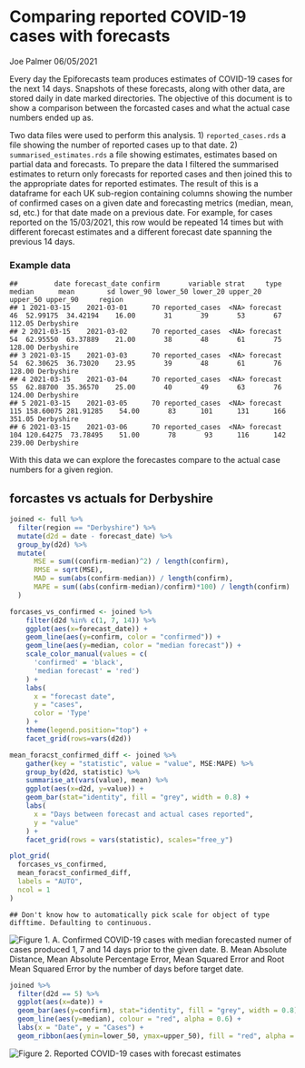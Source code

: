 Comparing reported COVID-19 cases with forecasts
================
Joe Palmer
06/05/2021

Every day the Epiforecasts team produces estimates of COVID-19 cases for
the next 14 days. Snapshots of these forecasts, along with other data,
are stored daily in date marked directories. The objective of this
document is to show a comparison between the forcasted cases and what
the actual case numbers ended up as.

Two data files were used to perform this analysis. 1)
`reported_cases.rds` a file showing the number of reported cases up to
that date. 2) `summarised_estimates.rds` a file showing estimates,
estimates based on partial data and forecasts. To prepare the data I
filtered the summarised estimates to return only forecasts for reported
cases and then joined this to the appropriate dates for reported
estimates. The result of this is a dataframe for each UK sub-region
containing columns showing the number of confirmed cases on a given date
and forecasting metrics (median, mean, sd, etc.) for that date made on a
previous date. For example, for cases reported on the 15/03/2021, this
row would be repeated 14 times but with different forecast estimates and
a different forecast date spanning the previous 14 days.

### Example data

    ##         date forecast_date confirm       variable strat     type median      mean        sd lower_90 lower_50 lower_20 upper_20 upper_50 upper_90     region
    ## 1 2021-03-15    2021-03-01      70 reported_cases  <NA> forecast     46  52.99175  34.42194    16.00       31       39       53       67   112.05 Derbyshire
    ## 2 2021-03-15    2021-03-02      70 reported_cases  <NA> forecast     54  62.95550  63.37889    21.00       38       48       61       75   128.00 Derbyshire
    ## 3 2021-03-15    2021-03-03      70 reported_cases  <NA> forecast     54  62.30625  36.73020    23.95       39       48       61       76   128.00 Derbyshire
    ## 4 2021-03-15    2021-03-04      70 reported_cases  <NA> forecast     55  62.88700  35.36570    25.00       40       49       63       76   124.00 Derbyshire
    ## 5 2021-03-15    2021-03-05      70 reported_cases  <NA> forecast    115 158.60075 281.91285    54.00       83      101      131      166   351.05 Derbyshire
    ## 6 2021-03-15    2021-03-06      70 reported_cases  <NA> forecast    104 120.64275  73.78495    51.00       78       93      116      142   239.00 Derbyshire

With this data we can explore the forecastes compare to the actual case
numbers for a given region.

## forcastes vs actuals for Derbyshire

``` r
joined <- full %>%
  filter(region == "Derbyshire") %>%
  mutate(d2d = date - forecast_date) %>%
  group_by(d2d) %>%
  mutate(
      MSE = sum((confirm-median)^2) / length(confirm),
      RMSE = sqrt(MSE),
      MAD = sum(abs(confirm-median)) / length(confirm),
      MAPE = sum((abs(confirm-median)/confirm)*100) / length(confirm)
  )
```

``` r
forcases_vs_confirmed <- joined %>%
    filter(d2d %in% c(1, 7, 14)) %>%
    ggplot(aes(x=forecast_date)) +
    geom_line(aes(y=confirm, color = "confirmed")) +
    geom_line(aes(y=median, color = "median forecast")) +
    scale_color_manual(values = c(
      'confirmed' = 'black',
      'median forecast' = 'red')
    ) +
    labs(
      x = "forecast date",
      y = "cases",
      color = 'Type'
    ) +
    theme(legend.position="top") +
    facet_grid(rows=vars(d2d))

mean_foracst_confirmed_diff <- joined %>%
    gather(key = "statistic", value = "value", MSE:MAPE) %>%
    group_by(d2d, statistic) %>%
    summarise_at(vars(value), mean) %>%
    ggplot(aes(x=d2d, y=value)) +
    geom_bar(stat="identity", fill = "grey", width = 0.8) +
    labs(
      x = "Days between forecast and actual cases reported",
      y = "value"
    ) +
    facet_grid(rows = vars(statistic), scales="free_y")

plot_grid(
  forcases_vs_confirmed,
  mean_foracst_confirmed_diff,
  labels = "AUTO",
  ncol = 1
)
```

    ## Don't know how to automatically pick scale for object of type difftime. Defaulting to continuous.

![Figure 1. **A**. Confirmed COVID-19 cases with median forecasted numer
of cases produced 1, 7 and 14 days prior to the given date. **B**. Mean
Absolute Distance, Mean Absolute Percentage Error, Mean Squared Error
and Root Mean Squared Error by the number of days before target
date.](data-exploration_files/figure-gfm/unnamed-chunk-3-1.png)

``` r
joined %>%
  filter(d2d == 5) %>%
  ggplot(aes(x=date)) +
  geom_bar(aes(y=confirm), stat="identity", fill = "grey", width = 0.8) +
  geom_line(aes(y=median), colour = "red", alpha = 0.6) +
  labs(x = "Date", y = "Cases") +
  geom_ribbon(aes(ymin=lower_50, ymax=upper_50), fill = "red", alpha = 0.2)
```

![Figure 2. Reported COVID-19 cases with forecast
estimates](data-exploration_files/figure-gfm/unnamed-chunk-4-1.png)
